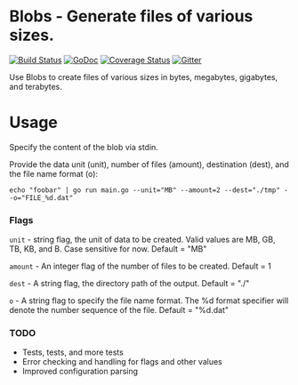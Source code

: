 # Blobs - Generate files of various sizes.

[![Build Status](https://travis-ci.org/Xercoy/blobs.svg?branch=master)](https://travis-ci.org/Xercoy/blobs)
[![GoDoc](https://godoc.org/github.com/xercoy/blobs?status.png)](http://godoc.org/github.com/xercoy/blobs)
[![Coverage Status](https://coveralls.io/repos/github/Xercoy/blobs/badge.svg?branch=master)](https://coveralls.io/github/Xercoy/blobs?branch=master)
[![Gitter](https://badges.gitter.im/Xercoy/blobs.svg)](https://gitter.im/Xercoy/blobs?utm_source=badge&utm_medium=badge&utm_campaign=pr-badge)


Use Blobs to create files of various sizes in bytes, megabytes, gigabytes, and terabytes.

# Usage

Specify the content of the blob via stdin.

Provide the data unit (unit), number of files (amount), destination (dest), and the file name format (o):
```
echo "foobar" | go run main.go --unit="MB" --amount=2 --dest="./tmp" --o="FILE_%d.dat"
```

### Flags

`unit` -  string flag, the unit of data to be created. Valid values are MB, GB, TB, KB, and B. Case sensitive for now. Default = "MB"

`amount` - An integer flag of the number of files to be created. Default = 1

`dest` - A string flag, the directory path of the output. Default = "./"

`o` - A string flag to specify the file name format. The %d format specifier will denote the number sequence of the file. Default = "%d.dat"

### TODO

- Tests, tests, and more tests
- Error checking and handling for flags and other values
- Improved configuration parsing